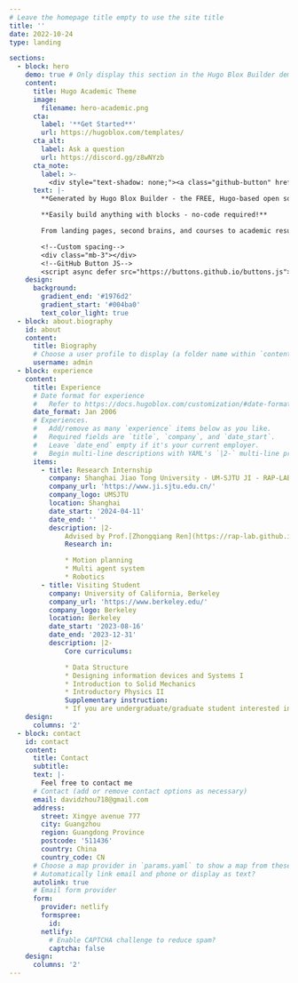 ```yaml
---
# Leave the homepage title empty to use the site title
title: ''
date: 2022-10-24
type: landing

sections:
  - block: hero
    demo: true # Only display this section in the Hugo Blox Builder demo site
    content:
      title: Hugo Academic Theme
      image:
        filename: hero-academic.png
      cta:
        label: '**Get Started**'
        url: https://hugoblox.com/templates/
      cta_alt:
        label: Ask a question
        url: https://discord.gg/z8wNYzb
      cta_note:
        label: >-
          <div style="text-shadow: none;"><a class="github-button" href="https://github.com/HugoBlox/hugo-blox-builder" data-icon="octicon-star" data-size="large" data-show-count="true" aria-label="Star">Star Hugo Blox Builder</a></div><div style="text-shadow: none;"><a class="github-button" href="https://github.com/HugoBlox/theme-academic-cv" data-icon="octicon-star" data-size="large" data-show-count="true" aria-label="Star">Star the Academic template</a></div>
      text: |-
        **Generated by Hugo Blox Builder - the FREE, Hugo-based open source website builder trusted by 500,000+ sites.**

        **Easily build anything with blocks - no-code required!**

        From landing pages, second brains, and courses to academic resumés, conferences, and tech blogs.

        <!--Custom spacing-->
        <div class="mb-3"></div>
        <!--GitHub Button JS-->
        <script async defer src="https://buttons.github.io/buttons.js"></script>
    design:
      background:
        gradient_end: '#1976d2'
        gradient_start: '#004ba0'
        text_color_light: true
  - block: about.biography
    id: about
    content:
      title: Biography
      # Choose a user profile to display (a folder name within `content/authors/`)
      username: admin
  - block: experience
    content:
      title: Experience
      # Date format for experience
      #   Refer to https://docs.hugoblox.com/customization/#date-format
      date_format: Jan 2006
      # Experiences.
      #   Add/remove as many `experience` items below as you like.
      #   Required fields are `title`, `company`, and `date_start`.
      #   Leave `date_end` empty if it's your current employer.
      #   Begin multi-line descriptions with YAML's `|2-` multi-line prefix.
      items:
        - title: Research Internship
          company: Shanghai Jiao Tong University - UM-SJTU JI - RAP-LAB
          company_url: 'https://www.ji.sjtu.edu.cn/'
          company_logo: UMSJTU
          location: Shanghai
          date_start: '2024-04-11'
          date_end: ''
          description: |2-
              Advised by Prof.[Zhongqiang Ren](https://rap-lab.github.io/team/zren/).
              Research in:

              * Motion planning
              * Multi agent system
              * Robotics
        - title: Visiting Student
          company: University of California, Berkeley
          company_url: 'https://www.berkeley.edu/'
          company_logo: Berkeley
          location: Berkeley
          date_start: '2023-08-16'
          date_end: '2023-12-31'
          description: |2-
              Core curriculums:

              * Data Structure
              * Designing information devices and Systems I
              * Introduction to Solid Mechanics
              * Introductory Physics II
              Supplementary instruction:
              * If you are undergraduate/graduate student interested in Berkeley visiting program, please referred to this [personal sharing](https://github.com/ksDreamer/flying.gzic.online/blob/main/chu-guo-shen-zao/ucb22-ji-ji-qi-ren-Shuai-Zhou.md) (The formal sharing will be updated later). If you are a part of SCUT community, I strongly recommend supporting this [project](https://github.com/ksDreamer/flying.gzic.online/tree/main) by sharing your experience.
    design:
      columns: '2'
  - block: contact
    id: contact
    content:
      title: Contact
      subtitle:
      text: |-
        Feel free to contact me
      # Contact (add or remove contact options as necessary)
      email: davidzhou718@gmail.com
      address:
        street: Xingye avenue 777
        city: Guangzhou
        region: Guangdong Province
        postcode: '511436'
        country: China
        country_code: CN
      # Choose a map provider in `params.yaml` to show a map from these coordinates  
      # Automatically link email and phone or display as text?
      autolink: true
      # Email form provider
      form:
        provider: netlify
        formspree:
          id:
        netlify:
          # Enable CAPTCHA challenge to reduce spam?
          captcha: false
    design:
      columns: '2'
---
```

